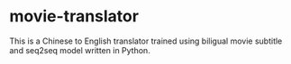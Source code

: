 # movie-translator
This is a Chinese to English translator trained using biligual movie subtitle and seq2seq model written in Python.
